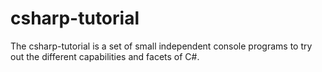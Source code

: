# csharp-tutorial

The csharp-tutorial is a set of small independent console programs to try out the different capabilities and facets of C#.
